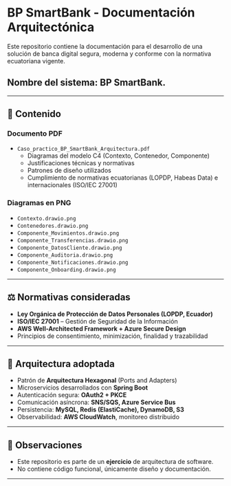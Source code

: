 # BP SmartBank - Documentación Arquitectónica

Este repositorio contiene la documentación para el desarrollo de una solución de banca digital segura, moderna y conforme con la normativa ecuatoriana vigente. 

## Nombre del sistema: **BP SmartBank**.

---

## 📄 Contenido

### Documento PDF
- `Caso_practico_BP_SmartBank_Arquitectura.pdf`
  - Diagramas del modelo C4 (Contexto, Contenedor, Componente)
  - Justificaciones técnicas y normativas
  - Patrones de diseño utilizados
  - Cumplimiento de normativas ecuatorianas (LOPDP, Habeas Data) e internacionales (ISO/IEC 27001)

### Diagramas en PNG
- `Contexto.drawio.png`
- `Contenedores.drawio.png`
- `Componente_Movimientos.drawio.png`
- `Componente_Transferencias.drawio.png`
- `Componente_DatosCliente.drawio.png`
- `Componente_Auditoria.drawio.png`
- `Componente_Notificaciones.drawio.png`
- `Componente_Onboarding.drawio.png`

---

## ⚖️ Normativas consideradas

- **Ley Orgánica de Protección de Datos Personales (LOPDP, Ecuador)**
- **ISO/IEC 27001** – Gestión de Seguridad de la Información
- **AWS Well-Architected Framework + Azure Secure Design**
- Principios de consentimiento, minimización, finalidad y trazabilidad

---

## 🧱 Arquitectura adoptada

- Patrón de **Arquitectura Hexagonal** (Ports and Adapters)
- Microservicios desarrollados con **Spring Boot**
- Autenticación segura: **OAuth2 + PKCE**
- Comunicación asíncrona: **SNS/SQS, Azure Service Bus**
- Persistencia: **MySQL, Redis (ElastiCache), DynamoDB, S3**
- Observabilidad: **AWS CloudWatch**, monitoreo distribuido

---

## 📘 Observaciones

- Este repositorio es parte de un **ejercicio** de arquitectura de software.
- No contiene código funcional, únicamente diseño y documentación.

---


